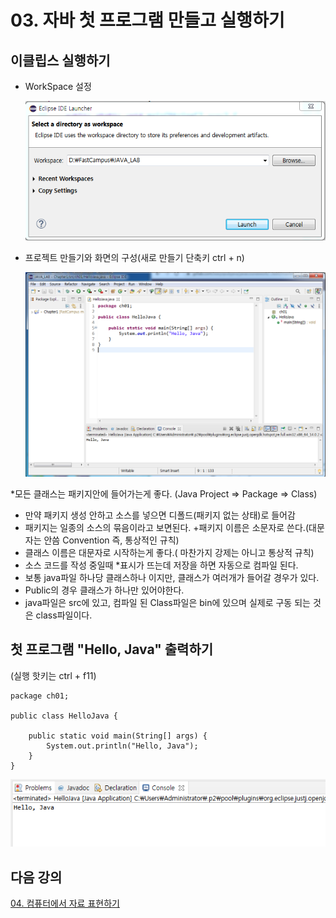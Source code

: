 # 03. 자바 첫 프로그램 만들고 실행하기

## 이클립스 실행하기

 * WorkSpace 설정
 
   ![workspace](./img/workspace.png)

 * 프로젝트 만들기와 화면의 구성(새로 만들기 단축키 ctrl + n)

   ![eclipse](./img/eclipse.png)

  *모든 클래스는 패키지안에 들어가는게 좋다. (Java Project => Package => Class)

- 만약 패키지 생성 안하고 소스를 넣으면 디폴드(패키지 없는 상태)로 들어감
- 패키지는 일종의 소스의 묶음이라고 보면된다. +패키지 이름은 소문자로 쓴다.(대문자는 안씀 Convention 즉, 통상적인 규칙)
- 클래스 이름은 대문자로 시작하는게 좋다.( 마찬가지 강제는 아니고 통상적 규칙)
- 소스 코드를 작성 중일때 *표시가 뜨는데 저장을 하면 자동으로 컴파일 된다.
- 보통 java파일 하나당 클래스하나 이지만, 클래스가 여러개가 들어갈 경우가 있다.
- Public의 경우 클래스가 하나만 있어야한다. 
- java파일은 src에 있고, 컴파일 된 Class파일은 bin에 있으며 실제로 구동 되는 것은 class파일이다.

## 첫 프로그램 "Hello, Java" 출력하기

(실행 핫키는 ctrl + f11)

```
package ch01;

public class HelloJava {

	public static void main(String[] args) {
		System.out.println("Hello, Java");
	}
}
```

![hellojava](./img/hello.png)

## 다음 강의 
[04. 컴퓨터에서 자료 표현하기](https://github.com/vivalahm/TIL/blob/main/JAVA/Chapter1/01-04/2021-02-27-CH01-04.md)
